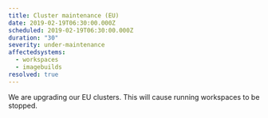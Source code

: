 ```yaml
---
title: Cluster maintenance (EU)
date: 2019-02-19T06:30:00.000Z
scheduled: 2019-02-19T06:30:00.000Z
duration: "30"
severity: under-maintenance
affectedsystems:
  - workspaces
  - imagebuilds
resolved: true
---
```


We are upgrading our EU clusters. This will cause running workspaces to be stopped.
